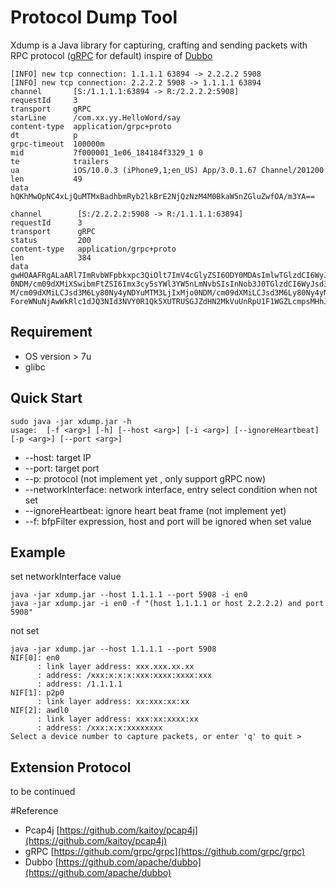 # Protocol Dump Tool
Xdump is a Java library for capturing, crafting and sending packets with RPC protocol ([gRPC](https://github.com/grpc/grpc) for default) inspire of [Dubbo](https://github.com/apache/dubbo)    

```
[INFO] new tcp connection: 1.1.1.1 63894 -> 2.2.2.2 5908
[INFO] new tcp connection: 2.2.2.2 5908 -> 1.1.1.1 63894
channel       [S:/1.1.1.1:63894 -> R:/2.2.2.2:5908]                                                                                                
requestId     3                                                                                                                                                
transport     gRPC                                                                                                                                             
starLine      /com.xx.yy.HelloWord/say                                                                                                       
content-type  application/grpc+proto                                                                                                                         
dt            p                                                                                                                                                
grpc-timeout  100000m                                                                                                                                          
mid           7f000001_1e06_184184f3329_1 0                                                                                                                                                                                                                                                      
te            trailers                                                                                                                                         
ua            iOS/10.0.3 (iPhone9,1;en_US) App/3.0.1.67 Channel/201200                                                                                                                                                            
len           49                                                                                                                                               
data          hQKhMwOpNC4xLjQuMTMxBadhbmRyb2lkBrE2NjQzNzM4M0BkaW5nZGluZwfOA/m3YA==

channel        [S:/2.2.2.2:5908 -> R:/1.1.1.1:63894]                                                                                               
requestId      3                                                                                                                                               
transport      gRPC                                                                                                                                            
status         200                                                                                                                                             
content-type   application/grpc+proto                                                                                                                                                                                                                                     
len            384                                                                                                                                             
data           gwHOAAFRgALaARl7ImRvbWFpbkxpc3QiOlt7ImV4cGlyZSI6ODY0MDAsImlwTGlzdCI6WyJsd3M6Ly80Ny4yNDYuMTM3LjIwMzo0NDM/cm09dXMiLCJsd3M6Ly80Ny4yNDYuMTM3LjE5Nzo
0NDM/cm09dXMiXSwibmFtZSI6Imx3cy5sYWl3YW5nLmNvbSIsInNob3J0TGlzdCI6WyJsd3M6Ly80Ny4yNDYuMTM3LjIwOTo0NDM/cm09dXMiLCJsd3M6Ly80Ny4yNDYuMTM3LjIxMTo0ND
M/cm09dXMiLCJsd3M6Ly80Ny4yNDYuMTM3LjIxMjo0NDM/cm09dXMiLCJsd3M6Ly80Ny4yNDYuMTM3LjIxMDo0NDM/cm09dXMiXX1dfQPaAFhLSEJzQ0pvOWlJRDhaV1R4M3VkcU5hSE5Ue
ForeWNuNjAwWkRlc1dJQ3NId3NVY0R1Qk5XUTRUSGJZdHN2MkVuUnRpU1F1WGZLcmpsMHhJTXAyWElEQT09
```
## Requirement
+ OS version > 7u
+ glibc

## Quick Start
```
sudo java -jar xdump.jar -h 
usage:  [-f <arg>] [-h] [--host <arg>] [-i <arg>] [--ignoreHeartbeat] [-p <arg>] [--port <arg>]
```
+ --host: target IP
+ --port: target port
+ --p: protocol (not implement yet , only support gRPC now)
+ --networkInterface: network interface, entry select condition when not set
+ --ignoreHeartbeat: ignore heart beat frame (not implement yet)
+ --f: bfpFilter expression, host and port will be ignored when set value 

## Example

set networkInterface value
```
java -jar xdump.jar --host 1.1.1.1 --port 5908 -i en0
java -jar xdump.jar -i en0 -f "(host 1.1.1.1 or host 2.2.2.2) and port 5908"
```

not set 
```
java -jar xdump.jar --host 1.1.1.1 --port 5908
NIF[0]: en0
      : link layer address: xxx.xxx.xx.xx
      : address: /xxx:x:x:x:xxx:xxxx:xxxx:xxx
      : address: /1.1.1.1
NIF[1]: p2p0
      : link layer address: xx:xxx:xx:xx
NIF[2]: awdl0
      : link layer address: xxx:xx:xxxx:xx
      : address: /xxx:x:x:xxxxxxxx
Select a device number to capture packets, or enter 'q' to quit > 
```

## Extension Protocol
 to be continued

#Reference
+ Pcap4j [https://github.com/kaitoy/pcap4j](https://github.com/kaitoy/pcap4j)
+ gRPC [https://github.com/grpc/grpc](https://github.com/grpc/grpc)
+ Dubbo [https://github.com/apache/dubbo](https://github.com/apache/dubbo)

